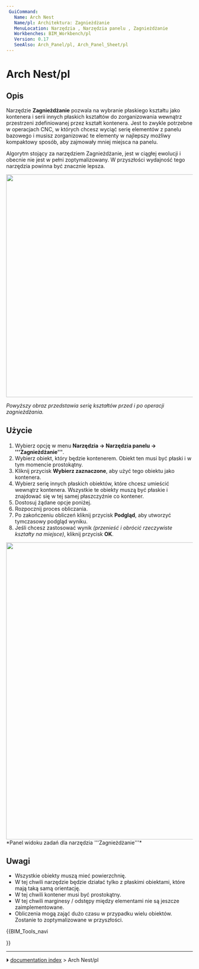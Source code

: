 ```yaml
---
 GuiCommand:
   Name: Arch Nest
   Name/pl: Architektura: Zagnieżdżanie
   MenuLocation: Narzędzia , Narzędzia panelu , Zagnieżdżanie
   Workbenches: BIM_Workbench/pl
   Version: 0.17
   SeeAlso: Arch_Panel/pl, Arch_Panel_Sheet/pl
---
```


# Arch Nest/pl



## Opis

Narzędzie **Zagnieżdżanie** pozwala na wybranie płaskiego kształtu jako kontenera i serii innych płaskich kształtów do zorganizowania wewnątrz przestrzeni zdefiniowanej przez kształt kontenera. Jest to zwykle potrzebne w operacjach CNC, w których chcesz wyciąć serię elementów z panelu bazowego i musisz zorganizować te elementy w najlepszy możliwy kompaktowy sposób, aby zajmowały mniej miejsca na panelu.

Algorytm stojący za narzędziem Zagnieżdżanie, jest w ciągłej ewolucji i obecnie nie jest w pełni zoptymalizowany. W przyszłości wydajność tego narzędzia powinna być znacznie lepsza.

<img alt="" src=images/Arch_Nest_example.jpg  style="width:600px;">

*Powyższy obraz przedstawia serię kształtów przed i po operacji zagnieżdżania.*



## Użycie

1.  Wybierz opcję w menu **Narzędzia → Narzędzia panelu → <img src="images/Arch_Nest.svg" width=16px> '''Zagnieżdżanie'''**.
2.  Wybierz obiekt, który będzie kontenerem. Obiekt ten musi być płaski i w tym momencie prostokątny.
3.  Kliknij przycisk **Wybierz zaznaczone**, aby użyć tego obiektu jako kontenera.
4.  Wybierz serię innych płaskich obiektów, które chcesz umieścić wewnątrz kontenera. Wszystkie te obiekty muszą być płaskie i znajdować się w tej samej płaszczyźnie co kontener.
5.  Dostosuj żądane opcje poniżej.
6.  Rozpocznij proces obliczania.
7.  Po zakończeniu obliczeń kliknij przycisk **Podgląd**, aby utworzyć tymczasowy podgląd wyniku.
8.  Jeśli chcesz zastosować wynik *(przenieść i obrócić rzeczywiste kształty na miejsce)*, kliknij przycisk **OK**.

<img alt="" src=images/Arch_Nest_panel.jpg  style="width:800px;"> 
*Panel widoku zadań dla narzędzia '''Zagnieżdżanie'''*



## Uwagi

-   Wszystkie obiekty muszą mieć powierzchnię.
-   W tej chwili narzędzie będzie działać tylko z płaskimi obiektami, które mają taką samą orientację.
-   W tej chwili kontener musi być prostokątny.
-   W tej chwili marginesy / odstępy między elementami nie są jeszcze zaimplementowane.
-   Obliczenia mogą zająć dużo czasu w przypadku wielu obiektów. Zostanie to zoptymalizowane w przyszłości.





{{BIM_Tools_navi

}}



---
⏵ [documentation index](../README.md) > Arch Nest/pl
